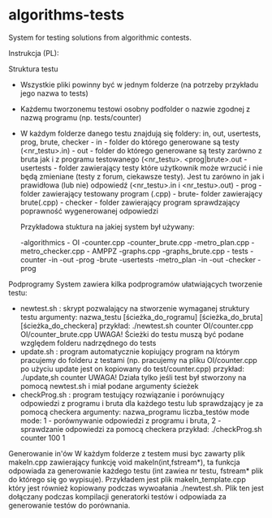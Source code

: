 # algorithms-tests
System for testing solutions from algorithmic contests.


Instrukcja (PL):

Struktura testu
- Wszystkie pliki powinny być w jednym folderze (na potrzeby przykładu jego nazwa to tests)
- Każdemu tworzonemu testowi osobny podfolder o nazwie zgodnej z nazwą programu (np. tests/counter)
- W każdym folderze danego testu znajdują się foldery: in, out, usertests, prog, brute, checker
        - in - folder do którego generowane są testy (<nazwa><nr_testu>.in)
        - out - folder do którego generowane są testy zarówno z bruta jak i z programu testowanego (<nazwa><nr_testu>.                         <prog|brute>.out
        - usertests - folder zawierający testy które użytkownik może wrzucić i nie będą zmieniane (testy z forum, ciekawsze                           testy). Jest tu zarówno in jak i prawidłowa (lub nie) odpowiedź (<nazwa><nr_testu>.in i <nazwa>                                 <nr_testu>.out)
        - prog - folder zawierający testowany program (<nazwa>.cpp)
        - brute- folder zawierający brute(<nazwa>.cpp)
        - checker - folder zawierający program sprawdzający poprawność wygenerowanej odpowiedzi
  
  Przykładowa stuktura na jakiej system był używany:
  
  -algorithmics
      - OI 
          -counter.cpp
          -counter_brute.cpp
          -metro_plan.cpp
          -metro_checker.cpp
      - AMPPZ
          -graphs.cpp
          -graphs_brute.cpp
      - tests
          -counter
              -in
              -out
              -prog
              -brute
              -usertests
          -metro_plan
            -in
            -out
            -checker
            -prog
            
Podprogramy
System zawiera kilka podprogramów ułatwiających tworzenie testu:
- newtest.sh : skrypt pozwalający na stworzenie wymaganej struktury testu
               argumenty: nazwa_testu [ścieżka_do_rogramu] [ścieżka_do_bruta] [ścieżka_do_checkera]
               przykład: ./newtest.sh counter OI/counter.cpp OI/counter_brute.cpp
               UWAGA! Ścieżki do testu muszą być podane względem folderu nadrzędnego do tests
- update.sh : program automatycznie kopiujący program na którym pracujemy do folderu z testami (np. pracujemy na pliku                     OI/counter.cpp po użyciu update jest on kopiowany do test/counter.cpp)
              przykład: ./update,sh counter
              UWAGA! Działa tylko jeśli test był stworzony na pomocą newtest.sh i miał podane argumenty ścieżek
- checkProg.sh : program testujący rozwiązanie i porównujący odpowiedzi z programu i bruta dla każdego testu lub sprawdzający                  je za pomocą checkera
                 argumenty: nazwa_programu liczba_testów mode
                 mode: 1 - porównywanie odpowiedzi z programu i bruta, 2 - sprawdzanie odpowiedzi za pomocą checkera
                 przykład: ./checkProg.sh counter 100 1
                 
Generowanie in'ów
W każdym folderze z testem musi byc zawarty plik makeIn.cpp zawierający funkcję void makeIn(int,fstream*), ta funkcja odpowiada za generowanie każdego testu (int zawiea nr testu, fstream* plik do którego się go wypisuje). Przykładem jest plik makeIn_template.cpp który jest również kopiowany podczas wywoałania ./newtest.sh. Plik ten jest dołączany podczas kompilacji generatorki testów i odpowiada za generowanie testów do porównania.
               
